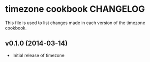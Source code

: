 # timezone cookbook CHANGELOG
This file is used to list changes made in each version of the timezone cookbook.

## v0.1.0 (2014-03-14)
- Initial release of timezone
